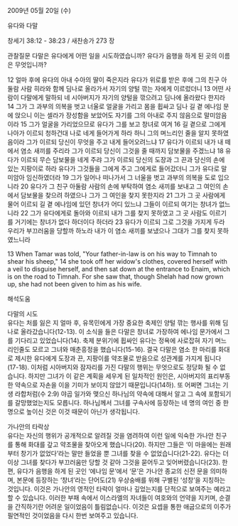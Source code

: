 2009년 05월 20일 (수)

유다와 다말



창세기 38:12 - 38:23 / 새찬송가 273 장


관찰질문
다말은 유다에게 어떤 일을 시도하였습니까?
유다가 음행을 하게 된 곳의 이름은 무엇입니까?

12 얼마 후에 유다의 아내 수아의 딸이 죽은지라 유다가 위로를 받은 후에 그의 친구 아둘람 사람 히라와 함께 딤나로 올라가서 자기의 양털 깎는 자에게 이르렀더니 13 어떤 사람이 다말에게 말하되 네 시아버지가 자기의 양털을 깎으려고 딤나에 올라왔다 한지라 14 그가 그 과부의 의복을 벗고 너울로 얼굴을 가리고 몸을 휩싸고 딤나 길 곁 에나임 문에 앉으니 이는 셀라가 장성함을 보았어도 자기를 그의 아내로 주지 않음으로 말미암음이라 15 그가 얼굴을 가리었으므로 유다가 그를 보고 창녀로 여겨 16 길 곁으로 그에게 나아가 이르되 청하건대 나로 네게 들어가게 하라 하니 그의 며느리인 줄을 알지 못하였음이라 그가 이르되 당신이 무엇을 주고 내게 들어오려느냐 17 유다가 이르되 내가 내 떼에서 염소 새끼를 주리라 그가 이르되 당신이 그것을 줄 때까지 담보물을 주겠느냐 18 유다가 이르되 무슨 담보물을 네게 주랴 그가 이르되 당신의 도장과 그 끈과 당신의 손에 있는 지팡이로 하라 유다가 그것들을 그에게 주고 그에게로 들어갔더니 그가 유다로 말미암아 임신하였더라 19 그가 일어나 떠나가서 그 너울을 벗고 과부의 의복을 도로 입으니라 20 유다가 그 친구 아둘람 사람의 손에 부탁하여 염소 새끼를 보내고 그 여인의 손에서 담보물을 찾으려 하였으나 그가 그 여인을 찾지 못한지라 21 그가 그 곳 사람에게 물어 이르되 길 곁 에나임에 있던 창녀가 어디 있느냐 그들이 이르되 여기는 창녀가 없느니라 
22 그가 유다에게로 돌아와 이르되 내가 그를 찾지 못하였고 그 곳 사람도 이르기를 거기에는 창녀가 없다 하더이다 하더라 23 유다가 이르되 그로 그것을 가지게 두라 우리가 부끄러움을 당할까 하노라 내가 이 염소 새끼를 보냈으나 그대가 그를 찾지 못하였느니라  

13 When Tamar was told, "Your father-in-law is on his way to Timnah to shear his sheep," 14 she took off her widow's clothes, covered herself with a veil to disguise herself, and then sat down at the entrance to Enaim, which is on the road to Timnah. For she saw that, though Shelah had now grown up, she had not been given to him as his wife.

해석도움





다말의 시도  
유다는 처를 잃은 지 얼마 후, 유목민에게 가장 중요한 축제인 양털 깎는 행사를 위해 딤나로 올라갔습니다(12-13). 이 소식을 들은 다말은 창녀로 가장하여 에나임 문가에서 그를 기다리고 있었습니다(14). 축제 분위기에 휩싸인 유다는 정욕에 사로잡혀 자기 며느리인줄도 모르고 그녀와 매춘흥정을 했습니다(15-16). 결국 다말은 염소 한 마리를 화대로 제시한 유다에게 도장과 끈, 지팡이를 약조물로 받음으로 성관계를 가지게 됩니다(17-18). 이처럼 시아버지와 잠자리를 가진 다말의 행위는 무엇으로도 정당화 될 수 없습니다. 하지만 그녀가 이 같은 계획을 세우게 된 일차적인 원인은, 시아버지의 표리부동한 약속으로 자손을 이을 기미가 보이지 않았기 때문입니다(14하). 또 어쩌면 그녀는 기생 라합처럼(수 2:9) 야곱 일가와 맺으신 하나님의 약속에 대해서 알고 그 속에 포함되기를 갈망했었는지도 모릅니다. 하나님께서 그녀를 구속사에 등장하는 네 명의 여인 중 한 명으로 높이신 것은 이것 때문이 아닌가 생각됩니다.          

가나안의 타락상  
유다는 자신의 행위가 공개적으로 알려질 것을 염려하여 이런 일에 익숙한 가나안 친구를 통해 화대를 갚고 약조물을 찾아오게 했습니다(20). 하지만 그들은 ‘이 마을에는 원래부터 창기가 없었다’라는 말만 들었을 뿐 그녀를 찾을 수 없었습니다(21-22). 유다는 더 이상 그녀를 찾다가 부끄러움만 당할 것 같아 그것을 묻어두고 잊어버렸습니다(23). 한편, 유다가 음행을 하게 된 곳인 ‘에나임 문’에서 ‘문’은 가나안 종교의 신전 문을 의미하며, 본문에 등장하는 ‘창녀’라는 단어도(21) 우상숭배를 위해 구별된 ‘성창’을 지칭하는 것입니다. 이것은 가나안의 영적인 타락이 얼마나 깊었는지를 단적으로 보여주는 예라고 할 수 있습니다. 이러한 부패 속에서 이스라엘의 자녀들이 여호와의 언약을 지키며, 순결을 간직하기란 어려운 일이었음이 틀림없습니다. 이것은 요셉을 통한 애굽으로의 이주가 필연적인 것이었음을 다시 한번 보여주고 있습니다.